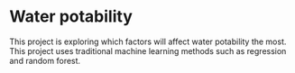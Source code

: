# Water potability

This project is exploring which factors will affect water potability the most.
This project uses traditional machine learning methods such as regression and random forest.
